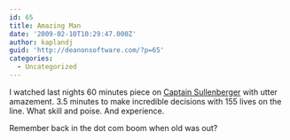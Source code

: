 ```yaml
---
id: 65
title: Amazing Man
date: '2009-02-10T10:29:47.000Z'
author: kaplandj
guid: 'http://deanonsoftware.com/?p=65'
categories:
  - Uncategorized
---
```

I watched last nights 60 minutes piece on [Captain Sullenberger](http://en.wikipedia.org/wiki/Chesley_Sullenberger) with utter amazement. 3.5 minutes to make incredible decisions with 155 lives on the line. What skill and poise. And experience.

Remember back in the dot com boom when old was out?
